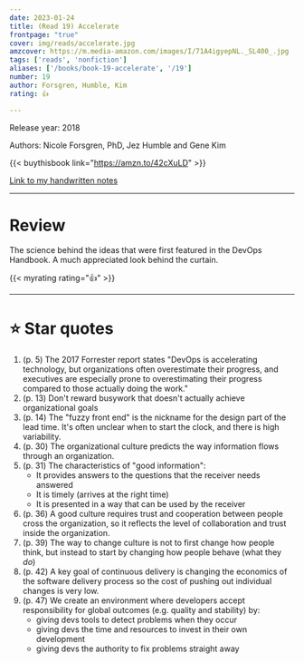 ```yaml
---
date: 2023-01-24
title: (Read 19) Accelerate
frontpage: "true"
cover: img/reads/accelerate.jpg
amzcover: https://m.media-amazon.com/images/I/71A4igyepNL._SL400_.jpg
tags: ['reads', 'nonfiction']
aliases: ['/books/book-19-accelerate', '/19']
number: 19
author: Forsgren, Humble, Kim
rating: 👍

---
```


Release year: 2018

Authors: Nicole Forsgren, PhD, Jez Humble and Gene Kim

{{< buythisbook link="https://amzn.to/42cXuLD" >}}

[Link to my handwritten notes](https://drive.google.com/file/d/1uHePpvbqRigsCt5kffJ1RGh6rXGVvn91/view?usp=drive_link)

---

# Review

 The science behind the ideas that were first featured in the DevOps
 Handbook. A much appreciated look behind the curtain.

{{< myrating rating="👍" >}}

---

# :star: Star quotes
1. (p. 5) The 2017 Forrester report states "DevOps is accelerating
   technology, but organizations often overestimate their progress, and
   executives are especially prone to overestimating their progress
   compared to those actually doing the work."
1. (p. 13) Don't reward busywork that doesn't actually achieve
   organizational goals
1. (p. 14) The "fuzzy front end" is the nickname for the design part of
   the lead time. It's often unclear when to start the clock, and there
   is high variability.
1. (p. 30) The organizational culture predicts the way information flows
   through an organization.
1. (p. 31) The characteristics of "good information":
    - It provides answers to the questions that the receiver needs
      answered
    - It is timely (arrives at the right time)
    - It is presented in a way that can be used by the receiver
1. (p. 36) A good culture requires trust and cooperation between people
   cross the organization, so it reflects the level of collaboration and
   trust inside the organization.
1. (p. 39) The way to change culture is not to first change how people
   think, but instead to start by changing how people behave (what they
   *do*)
1. (p. 42) A key goal of continuous delivery is changing the economics
   of the software delivery process so the cost of pushing out
   individual changes is very low.
1. (p. 47) We create an environment where developers accept
   responsibility for global outcomes (e.g. quality and stability) by:
    - giving devs tools to detect problems when they occur
    - giving devs the time and resources to invest in their own
      development
    - giving devs the authority to fix problems straight away
